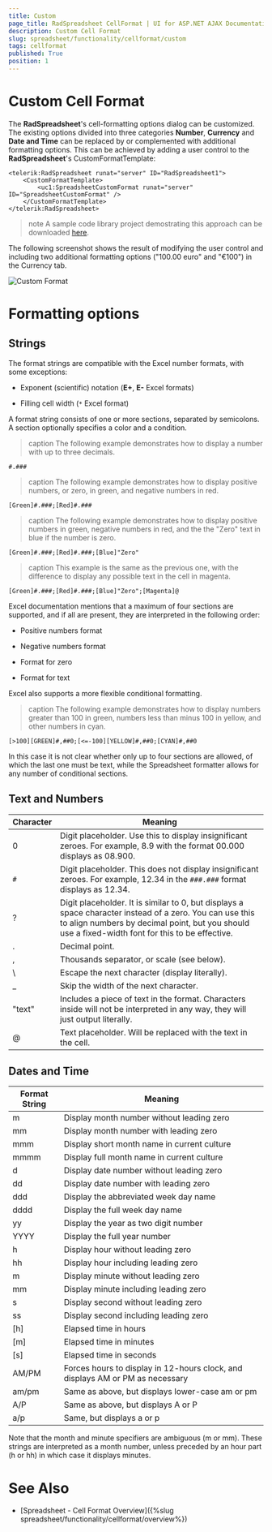 ```yaml
---
title: Custom
page_title: RadSpreadsheet CellFormat | UI for ASP.NET AJAX Documentation
description: Custom Cell Format
slug: spreadsheet/functionality/cellformat/custom
tags: cellformat
published: True
position: 1
---
```


# Custom Cell Format 

The **RadSpreadsheet**'s cell-formatting options dialog can be customized. The existing options divided into three categories **Number**, **Currency** and **Date and Time** can be replaced by or complemented with additional formatting options. This can be achieved by adding a user control to the **RadSpreadsheet**'s CustomFormatTemplate:

````ASPNET
<telerik:RadSpreadsheet runat="server" ID="RadSpreadsheet1">
    <CustomFormatTemplate>
        <uc1:SpreadsheetCustomFormat runat="server" ID="SpreadsheetCustomFormat" />
    </CustomFormatTemplate>
</telerik:RadSpreadsheet>
```` 

>note A sample code library project demostrating this approach can be downloaded [here](https://www.telerik.com/support/code-library/custom-format-template). 
>

The following screenshot shows the result of modifying the user control and including two additional formatting options ("100.00 euro" and "€100") in the Currency tab.

![Custom Format](images/spreadsheet-custom-format.png) 

# Formatting options

## Strings

The format strings are compatible with the Excel number formats, with some exceptions:

* Exponent (scientific) notation (**E+**, **E-** Excel formats)

* Filling cell width (`*` Excel format)

A format string consists of one or more sections, separated by semicolons. A section optionally specifies a color and a condition.

>caption The following example demonstrates how to display a number with up to three decimals.

`#.###`

>caption The following example demonstrates how to display positive numbers, or zero, in green, and negative numbers in red.

`[Green]#.###;[Red]#.###`

>caption The following example demonstrates how to display positive numbers in green, negative numbers in red, and the the "Zero" text in blue if the number is zero.

`[Green]#.###;[Red]#.###;[Blue]"Zero"`

>caption This example is the same as the previous one, with the difference to display any possible text in the cell in magenta.

`[Green]#.###;[Red]#.###;[Blue]"Zero";[Magenta]@`

Excel documentation mentions that a maximum of four sections are supported, and if all are present, they are interpreted in the following order:

* Positive numbers format

* Negative numbers format

* Format for zero

* Format for text

Excel also supports a more flexible conditional formatting.

>caption The following example demonstrates how to display numbers greater than 100 in green, numbers less than minus 100 in yellow, and other numbers in cyan.

`[>100][GREEN]#,##0;[<=-100][YELLOW]#,##0;[CYAN]#,##0`

In this case it is not clear whether only up to four sections are allowed, of which the last one must be text, while the Spreadsheet formatter allows for any number of conditional sections.

## Text and Numbers

| Character | Meaning | 
| ------ | ------ |
| 0 |Digit placeholder. Use this to display insignificant zeroes. For example, 8.9 with the format 00.000 displays as 08.900.|
| `#` | Digit placeholder. This does not display insignificant zeroes. For example, 12.34 in the `###.###` format displays as 12.34. |
| ? | Digit placeholder. It is similar to 0, but displays a space character instead of a zero. You can use this to align numbers by decimal point, but you should use a fixed-width font for this to be effective. |
| . | Decimal point. |
| , | Thousands separator, or scale (see below). |
| \ | Escape the next character (display literally). |
| _ | Skip the width of the next character. |
| "text" | Includes a piece of text in the format. Characters inside will not be interpreted in any way, they will just output literally. |
| @ | Text placeholder. Will be replaced with the text in the cell. |

## Dates and Time

| Format String | Meaning | 
| ------ | ------ |
| m | Display month number without leading zero |
| mm | Display month number with leading zero |
| mmm | Display short month name in current culture |
| mmmm | Display full month name in current culture |
| d | Display date number without leading zero |
| dd | Display date number with leading zero |
| ddd | Display the abbreviated week day name |
| dddd | Display the full week day name |
| yy | Display the year as two digit number |
| YYYY | Display the full year number |
| h | Display hour without leading zero |
| hh | Display hour including leading zero |
| m | Display minute without leading zero |
| mm | Display minute including leading zero |
| s | Display second without leading zero |
| ss | Display second including leading zero |
| [h] | Elapsed time in hours |
| [m] | Elapsed time in minutes |
| [s] | Elapsed time in seconds |
| AM/PM | Forces hours to display in 12-hours clock, and displays AM or PM as necessary |
| am/pm | Same as above, but displays lower-case am or pm |
| A/P | Same as above, but displays A or P |
| a/p | Same, but displays a or p |

Note that the month and minute specifiers are ambiguous (m or mm). These strings are interpreted as a month number, unless preceded by an hour part (h or hh) in which case it displays minutes. 

# See Also

* [Spreadsheet - Cell Format Overview]({%slug spreadsheet/functionality/cellformat/overview%})

